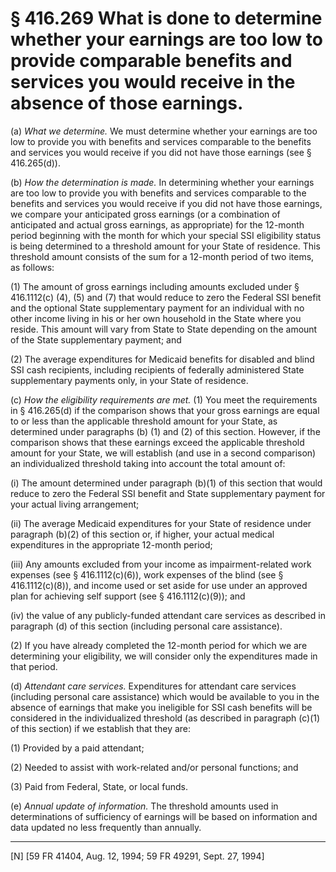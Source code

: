 # § 416.269   What is done to determine whether your earnings are too low to provide comparable benefits and services you would receive in the absence of those earnings.

(a) *What we determine.* We must determine whether your earnings are too low to provide you with benefits and services comparable to the benefits and services you would receive if you did not have those earnings (see § 416.265(d)).


(b) *How the determination is made.* In determining whether your earnings are too low to provide you with benefits and services comparable to the benefits and services you would receive if you did not have those earnings, we compare your anticipated gross earnings (or a combination of anticipated and actual gross earnings, as appropriate) for the 12-month period beginning with the month for which your special SSI eligibility status is being determined to a threshold amount for your State of residence. This threshold amount consists of the sum for a 12-month period of two items, as follows:


(1) The amount of gross earnings including amounts excluded under § 416.1112(c) (4), (5) and (7) that would reduce to zero the Federal SSI benefit and the optional State supplementary payment for an individual with no other income living in his or her own household in the State where you reside. This amount will vary from State to State depending on the amount of the State supplementary payment; and


(2) The average expenditures for Medicaid benefits for disabled and blind SSI cash recipients, including recipients of federally administered State supplementary payments only, in your State of residence.


(c) *How the eligibility requirements are met.* (1) You meet the requirements in § 416.265(d) if the comparison shows that your gross earnings are equal to or less than the applicable threshold amount for your State, as determined under paragraphs (b) (1) and (2) of this section. However, if the comparison shows that these earnings exceed the applicable threshold amount for your State, we will establish (and use in a second comparison) an individualized threshold taking into account the total amount of:


(i) The amount determined under paragraph (b)(1) of this section that would reduce to zero the Federal SSI benefit and State supplementary payment for your actual living arrangement;


(ii) The average Medicaid expenditures for your State of residence under paragraph (b)(2) of this section or, if higher, your actual medical expenditures in the appropriate 12-month period;


(iii) Any amounts excluded from your income as impairment-related work expenses (see § 416.1112(c)(6)), work expenses of the blind (see § 416.1112(c)(8)), and income used or set aside for use under an approved plan for achieving self support (see § 416.1112(c)(9)); and


(iv) the value of any publicly-funded attendant care services as described in paragraph (d) of this section (including personal care assistance).


(2) If you have already completed the 12-month period for which we are determining your eligibility, we will consider only the expenditures made in that period.


(d) *Attendant care services.* Expenditures for attendant care services (including personal care assistance) which would be available to you in the absence of earnings that make you ineligible for SSI cash benefits will be considered in the individualized threshold (as described in paragraph (c)(1) of this section) if we establish that they are:


(1) Provided by a paid attendant;


(2) Needed to assist with work-related and/or personal functions; and


(3) Paid from Federal, State, or local funds.


(e) *Annual update of information.* The threshold amounts used in determinations of sufficiency of earnings will be based on information and data updated no less frequently than annually.



---

[N] [59 FR 41404, Aug. 12, 1994; 59 FR 49291, Sept. 27, 1994]




